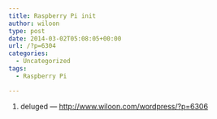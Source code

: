 ```yaml
---
title: Raspberry Pi init
author: wiloon
type: post
date: 2014-03-02T05:08:05+00:00
url: /?p=6304
categories:
  - Uncategorized
tags:
  - Raspberry Pi

---
```

<ol start="1">
  <li>
    deluged &#8212; <a href="http://www.wiloon.com/wordpress/?p=6306">http://www.wiloon.com/wordpress/?p=6306</a>
  </li>
</ol>